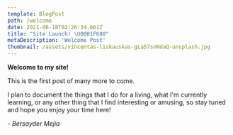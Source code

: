 ```yaml
---
template: BlogPost
path: /welcome
date: 2021-06-10T02:26:34.661Z
title: "Site Launch! \U0001F680"
metaDescription: 'Welcome Post'
thumbnail: /assets/vincentas-liskauskas-gLa57snNdaQ-unsplash.jpg
---
```

**Welcome to my site!**

This is the first post of many more to come.

I plan to document the things that I do for a living, what I'm currently learning, or any other thing that I find interesting or amusing, so stay tuned and hope you enjoy your time here!



*\- Bersayder Mejía*
